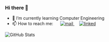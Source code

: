 ### Hi there 👋

<!--
**PiyumaliSandunika/PiyumaliSandunika** is a ✨ _special_ ✨ repository because its `README.md` (this file) appears on your GitHub profile.

Here are some ideas to get you started:

- 🔭 I’m currently working on ...
- 🌱 I’m currently learning ...
- 👯 I’m looking to collaborate on ...
- 🤔 I’m looking for help with ...
- 💬 Ask me about ...
- 📫 How to reach me: ...
- 😄 Pronouns: ...
- ⚡ Fun fact: ...
-->

- 🌱 I’m currently learning Computer Engineering
- 📫 How to reach me: &nbsp;&nbsp;&nbsp;&nbsp; [![mail](https://user-images.githubusercontent.com/73444543/209476103-8f1931e8-ad23-4b6c-8a33-0887d07474b3.png)
](piyumali99sandunika@gmail.com) &nbsp;&nbsp;&nbsp;&nbsp;[![linked](https://user-images.githubusercontent.com/73444543/209476184-7511677b-df7f-4edc-97d7-c66a71b4e5ca.png)
 ]([https://www.linkedin.com/in/piyumali-sandunika-08b239203/])

![GitHub Stats](https://github-readme-stats.vercel.app/api?username=PiyumaliSandunika&theme=tokyonight)
<!---dracula, highcontrast, synthwave, cobait, onedark, tokyonight, gruvbox, merko, dark, radical-->

<!---![Top languages](https://github-readme-stats.vercel.app/api/top-langs/?username=RuchiraTharaka&show_icons=true&theme=radical)-->
